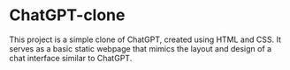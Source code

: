 # ChatGPT-clone
This project is a simple clone of ChatGPT, created using HTML and CSS. It serves as a basic static webpage that mimics the layout and design of a chat interface similar to ChatGPT.

